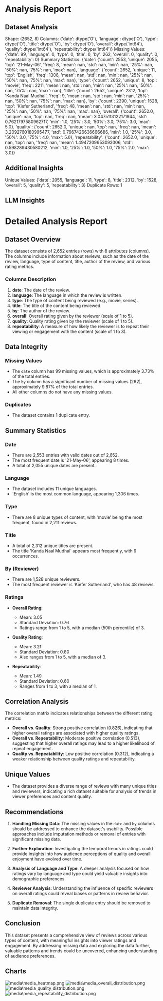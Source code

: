 # Analysis Report

## Dataset Analysis
Shape: (2652, 8)
Columns:
{'date': dtype('O'), 'language': dtype('O'), 'type': dtype('O'), 'title': dtype('O'), 'by': dtype('O'), 'overall': dtype('int64'), 'quality': dtype('int64'), 'repeatability': dtype('int64')}
Missing Values:
{'date': 99, 'language': 0, 'type': 0, 'title': 0, 'by': 262, 'overall': 0, 'quality': 0, 'repeatability': 0}
Summary Statistics:
{'date': {'count': 2553, 'unique': 2055, 'top': '21-May-06', 'freq': 8, 'mean': nan, 'std': nan, 'min': nan, '25%': nan, '50%': nan, '75%': nan, 'max': nan}, 'language': {'count': 2652, 'unique': 11, 'top': 'English', 'freq': 1306, 'mean': nan, 'std': nan, 'min': nan, '25%': nan, '50%': nan, '75%': nan, 'max': nan}, 'type': {'count': 2652, 'unique': 8, 'top': 'movie', 'freq': 2211, 'mean': nan, 'std': nan, 'min': nan, '25%': nan, '50%': nan, '75%': nan, 'max': nan}, 'title': {'count': 2652, 'unique': 2312, 'top': 'Kanda Naal Mudhal', 'freq': 9, 'mean': nan, 'std': nan, 'min': nan, '25%': nan, '50%': nan, '75%': nan, 'max': nan}, 'by': {'count': 2390, 'unique': 1528, 'top': 'Kiefer Sutherland', 'freq': 48, 'mean': nan, 'std': nan, 'min': nan, '25%': nan, '50%': nan, '75%': nan, 'max': nan}, 'overall': {'count': 2652.0, 'unique': nan, 'top': nan, 'freq': nan, 'mean': 3.0475113122171944, 'std': 0.7621797580962717, 'min': 1.0, '25%': 3.0, '50%': 3.0, '75%': 3.0, 'max': 5.0}, 'quality': {'count': 2652.0, 'unique': nan, 'top': nan, 'freq': nan, 'mean': 3.2092760180995477, 'std': 0.7967426636666686, 'min': 1.0, '25%': 3.0, '50%': 3.0, '75%': 4.0, 'max': 5.0}, 'repeatability': {'count': 2652.0, 'unique': nan, 'top': nan, 'freq': nan, 'mean': 1.4947209653092006, 'std': 0.598289430580212, 'min': 1.0, '25%': 1.0, '50%': 1.0, '75%': 2.0, 'max': 3.0}}

## Additional Insights
Unique Values:
{'date': 2055, 'language': 11, 'type': 8, 'title': 2312, 'by': 1528, 'overall': 5, 'quality': 5, 'repeatability': 3}
Duplicate Rows: 1

## LLM Insights
# Detailed Analysis Report

## Dataset Overview
The dataset consists of 2,652 entries (rows) with 8 attributes (columns). The columns include information about reviews, such as the date of the review, language, type of content, title, author of the review, and various rating metrics.

### Columns Description
1. **date**: The date of the review.
2. **language**: The language in which the review is written.
3. **type**: The type of content being reviewed (e.g., movie, series).
4. **title**: The title of the content being reviewed.
5. **by**: The author of the review.
6. **overall**: Overall rating given by the reviewer (scale of 1 to 5).
7. **quality**: Quality rating given by the reviewer (scale of 1 to 5).
8. **repeatability**: A measure of how likely the reviewer is to repeat their viewing or engagement with the content (scale of 1 to 3).

## Data Integrity
### Missing Values
- The `date` column has 99 missing values, which is approximately 3.73% of the total entries.
- The `by` column has a significant number of missing values (262), approximately 9.87% of the total entries.
- All other columns do not have any missing values.

### Duplicates
- The dataset contains 1 duplicate entry.

## Summary Statistics
### Date
- There are 2,553 entries with valid dates out of 2,652.
- The most frequent date is '21-May-06', appearing 8 times.
- A total of 2,055 unique dates are present.

### Language
- The dataset includes 11 unique languages.
- 'English' is the most common language, appearing 1,306 times.

### Type
- There are 8 unique types of content, with 'movie' being the most frequent, found in 2,211 reviews.

### Title
- A total of 2,312 unique titles are present.
- The title 'Kanda Naal Mudhal' appears most frequently, with 9 occurrences.

### By (Reviewer)
- There are 1,528 unique reviewers.
- The most frequent reviewer is 'Kiefer Sutherland', who has 48 reviews.

### Ratings
- **Overall Rating**:
  - Mean: 3.05
  - Standard Deviation: 0.76
  - Ratings range from 1 to 5, with a median (50th percentile) of 3.
  
- **Quality Rating**:
  - Mean: 3.21
  - Standard Deviation: 0.80
  - Also ranges from 1 to 5, with a median of 3.
  
- **Repeatability**:
  - Mean: 1.49
  - Standard Deviation: 0.60
  - Ranges from 1 to 3, with a median of 1.

## Correlation Analysis
The correlation matrix indicates relationships between the different rating metrics:

- **Overall vs. Quality**: Strong positive correlation (0.826), indicating that higher overall ratings are associated with higher quality ratings.
- **Overall vs. Repeatability**: Moderate positive correlation (0.513), suggesting that higher overall ratings may lead to a higher likelihood of repeat engagement.
- **Quality vs. Repeatability**: Low positive correlation (0.312), indicating a weaker relationship between quality ratings and repeatability.

## Unique Values
- The dataset provides a diverse range of reviews with many unique titles and reviewers, indicating a rich dataset suitable for analysis of trends in viewer preferences and content quality.

## Recommendations
1. **Handling Missing Data**: The missing values in the `date` and `by` columns should be addressed to enhance the dataset's usability. Possible approaches include imputation methods or removal of entries with significant missing data.
  
2. **Further Exploration**: Investigating the temporal trends in ratings could provide insights into how audience perceptions of quality and overall enjoyment have evolved over time.

3. **Analysis of Language and Type**: A deeper analysis focused on how ratings vary by language and type could yield valuable insights into demographic preferences.

4. **Reviewer Analysis**: Understanding the influence of specific reviewers on overall ratings could reveal biases or patterns in review behavior.

5. **Duplicate Removal**: The single duplicate entry should be removed to maintain data integrity.

## Conclusion
This dataset presents a comprehensive view of reviews across various types of content, with meaningful insights into viewer ratings and engagement. By addressing missing data and exploring the data further, valuable patterns and trends could be uncovered, enhancing understanding of audience preferences.

## Charts
![media\media_heatmap.png](media\media_heatmap.png)
![media\media_overall_distribution.png](media\media_overall_distribution.png)
![media\media_quality_distribution.png](media\media_quality_distribution.png)
![media\media_repeatability_distribution.png](media\media_repeatability_distribution.png)
